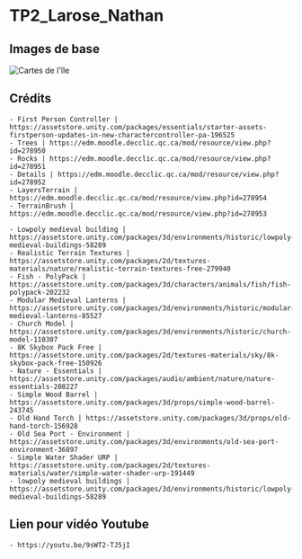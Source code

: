 # TP2_Larose_Nathan
## Images de base

![Cartes de l'île](../TP2_Larose_Nathan/Assets/carte.png)


## Crédits
    - First Person Controller | https://assetstore.unity.com/packages/essentials/starter-assets-firstperson-updates-in-new-charactercontroller-pa-196525
    - Trees | https://edm.moodle.decclic.qc.ca/mod/resource/view.php?id=278950
    - Rocks | https://edm.moodle.decclic.qc.ca/mod/resource/view.php?id=278951
    - Details | https://edm.moodle.decclic.qc.ca/mod/resource/view.php?id=278952
    - LayersTerrain | https://edm.moodle.decclic.qc.ca/mod/resource/view.php?id=278954
    - TerrainBrush | https://edm.moodle.decclic.qc.ca/mod/resource/view.php?id=278953

    - Lowpoly medieval building | https://assetstore.unity.com/packages/3d/environments/historic/lowpoly-medieval-buildings-58289
    - Realistic Terrain Textures | https://assetstore.unity.com/packages/2d/textures-materials/nature/realistic-terrain-textures-free-279940
    - Fish - PolyPack | https://assetstore.unity.com/packages/3d/characters/animals/fish/fish-polypack-202232
    - Modular Medieval Lanterns | https://assetstore.unity.com/packages/3d/environments/historic/modular-medieval-lanterns-85527
    - Church Model | https://assetstore.unity.com/packages/3d/environments/historic/church-model-110307
    - 8K Skybox Pack Free | https://assetstore.unity.com/packages/2d/textures-materials/sky/8k-skybox-pack-free-150926
    - Nature - Essentials | https://assetstore.unity.com/packages/audio/ambient/nature/nature-essentials-208227
    - Simple Wood Barrel | https://assetstore.unity.com/packages/3d/props/simple-wood-barrel-243745
    - Old Hand Torch | https://assetstore.unity.com/packages/3d/props/old-hand-torch-156928
    - Old Sea Port - Environment | https://assetstore.unity.com/packages/3d/environments/old-sea-port-environment-36897
    - Simple Water Shader URP | https://assetstore.unity.com/packages/2d/textures-materials/water/simple-water-shader-urp-191449
    - lowpoly medieval buildings | https://assetstore.unity.com/packages/3d/environments/historic/lowpoly-medieval-buildings-58289



## Lien pour vidéo Youtube
    - https://youtu.be/9sWT2-TJ5jI